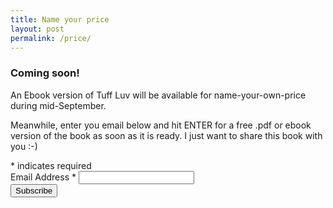 ```yaml
---
title: Name your price
layout: post
permalink: /price/
---
```


<style>
.h3 {
color: DarkGreen
}
</style>

<h3>Coming soon!</h3>
An Ebook version of Tuff Luv will be available for name-your-own-price during mid-September.

Meanwhile, enter you email below and hit ENTER for a free .pdf or ebook version of the book as soon as it is ready. I just want to share this book with you :-)

<!-- Begin MailChimp Signup Form -->
<div id="mc_embed_signup">
<form action="//tuffluv.us16.list-manage.com/subscribe/post?u=6da4b25248c79dd6e86784346&amp;id=062ec5a1e2" method="post" id="mc-embedded-subscribe-form" name="mc-embedded-subscribe-form" class="validate" target="_blank" novalidate>
    <div id="mc_embed_signup_scroll">
	
<div class="indicates-required"><span class="asterisk">*</span> indicates required</div>
<div class="mc-field-group">
	<label for="mce-EMAIL">Email Address  <span class="asterisk">*</span>
</label>
	<input type="email" value="" name="EMAIL" class="required email" id="mce-EMAIL">
</div>
	<div id="mce-responses" class="clear">
		<div class="response" id="mce-error-response" style="display:none"></div>
		<div class="response" id="mce-success-response" style="display:none"></div>
	</div>    <!-- real people should not fill this in and expect good things - do not remove this or risk form bot signups-->
    <div style="position: absolute; left: -5000px;" aria-hidden="true"><input type="text" name="b_6da4b25248c79dd6e86784346_062ec5a1e2" tabindex="-1" value=""></div>
    <div class="clear"><input type="submit" value="Subscribe" name="subscribe" id="mc-embedded-subscribe" class="button"></div>
    </div>
</form>
</div>

<!--End mc_embed_signup-->
